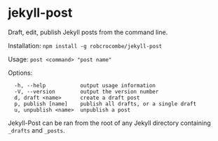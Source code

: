 # jekyll-post
Draft, edit, publish Jekyll posts from the command line.

Installation: `npm install -g robcrocombe/jekyll-post`

Usage: `post <command> "post name"`

Options:

```
  -h, --help           output usage information
  -V, --version        output the version number
  d, draft <name>      create a draft post
  p, publish [name]    publish all drafts, or a single draft
  u, unpublish <name>  unpublish a post
```

Jekyll-Post can be ran from the root of any Jekyll directory containing `_drafts` and `_posts`.
